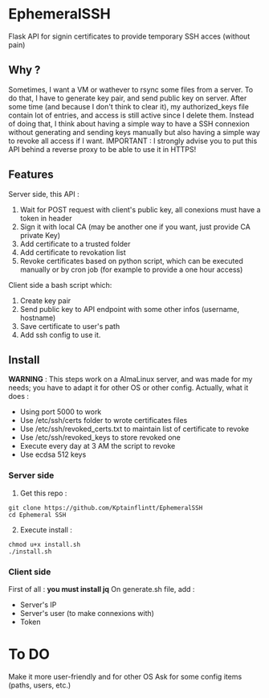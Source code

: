 # EphemeralSSH
Flask API for signin certificates to provide temporary SSH acces (without pain)

## Why ?
Sometimes, I want a VM or wathever to rsync some files from a server. To do that, I have to generate key pair, and send public key on server. After some time (and because I don't think to clear it), my authorized_keys file contain lot of entries, and access is still active since I delete them.
Instead of doing that, I think about having a simple way to have a SSH connexion without generating and sending keys manually but also having a simple way to revoke all access if I want.
IMPORTANT : I strongly advise you to put this API behind a reverse proxy to be able to use it in HTTPS!

## Features

Server side, this API : 
1. Wait for POST request with client's public key, all conexions must have a token in header
2. Sign it with local CA (may be another one if you want, just provide CA private Key)
3. Add certificate to a trusted folder
4. Add certificate to revokation list
5. Revoke certificates based on python script, which can be executed manually or by cron job (for example to provide a one hour access)

Client side a bash script which:
1. Create key pair
2. Send public key to API endpoint with some other infos (username, hostname)
3. Save certificate to user's path
4. Add ssh config to use it.

## Install
**WARNING** : This steps work on a AlmaLinux server, and was made for my needs; you have to adapt it for other OS or other config.
Actually, what it does : 
- Using port 5000 to work
- Use /etc/ssh/certs folder to wrote certificates files
- Use /etc/ssh/revoked_certs.txt to maintain list of certificate to revoke
- Use /etc/ssh/revoked_keys to store revoked one
- Execute every day at 3 AM the script to revoke
- Use ecdsa 512 keys

### Server side

1. Get this repo : 
```
git clone https://github.com/Kptainflintt/EphemeralSSH
cd Ephemeral SSH
```
2. Execute install :
```
chmod u+x install.sh
./install.sh
```


### Client side

First of all : **you must install jq**
On generate.sh file, add : 
- Server's IP
- Server's user (to make connexions with)
- Token

# To DO

Make it more user-friendly and for other OS
Ask for some config items (paths, users, etc.)
